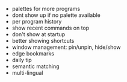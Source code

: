 - palettes for more programs
- dont show up if no palette available
- per program history
- show recent commands on top
- don't show at startup
- better showing shortcuts
- window management: pin/unpin, hide/show
- edge bookmarks
- daily tip
- semantic matching
- multi-lingual